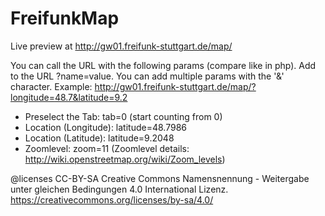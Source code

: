 FreifunkMap
===========


Live preview at http://gw01.freifunk-stuttgart.de/map/


You can call the URL with the following params (compare like in php).
Add to the URL ?name=value. You can add multiple params with the '&' character.
Example: http://gw01.freifunk-stuttgart.de/map/?longitude=48.7&latitude=9.2

* Preselect the Tab: tab=0 (start counting from 0)
* Location (Longitude): latitude=48.7986
* Location (Latitude):  latitude=9.2048
* Zoomlevel: zoom=11 (Zoomlevel details: http://wiki.openstreetmap.org/wiki/Zoom_levels)


 @licenses	CC-BY-SA Creative Commons Namensnennung - Weitergabe unter gleichen Bedingungen 4.0 International Lizenz. https://creativecommons.org/licenses/by-sa/4.0/
